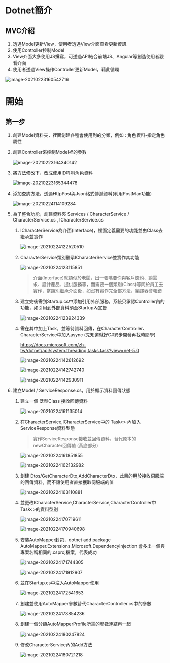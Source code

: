 # Dotnet簡介

## MVC介紹

1. 透過Model更新View，使用者透過View介面查看更新資訊
2. 使用Controller控制Model
3. View介面大多使用JS撰寫，可透過API結合前端JS、Angular等創造使用者觀看介面
4. 使用者透過View操作Controller更新Model，藉此循環

![image-20210223160542716](Images\image-20210223160542716.png)

# 開始

## 第一步

1. 創建Model資料夾，裡面創建各種會使用到的分類，例如 : 角色資料-指定角色屬性

2. 創建Controller來控制Model裡的參數

   ![image-20210223164340142](Images\image-20210223164340142.png)

3. 將方法修改下，改成使用ID呼叫角色資料

   ![image-20210223165344478](Images\image-20210223165344478.png)

4. 添加查詢方法，透過HttpPost與Json格式傳遞資料(利用PostMan功能)

   ![image-20210224114109284](Images\image-20210224114109284.png)

5. 為了整合功能，創建資料夾 Services / CharacterService / CharacterService.cs , ICharacterService.cs

   1. ICharacterService為介面(Interface)，裡面定義需要的功能並由Class去繼承並實作

      ![image-20210224122520510](Images\image-20210224122520510.png)

   2. CharavterService類別繼承ICharacterService並實作其功能

      ![image-20210224123115851](Images\image-20210224123115851.png)

      > 介面(Interface)就類似於老闆，出一張嘴要你與客戶簽約、談需求、設計產品、提供服務等，而需要一個類別(Class)等同於員工去實作，當類別繼承介面後，如沒有實作完全部方法，編譯器會報錯

   3. 建立完後需到Startup.cs中添加引用外部服務，系統只承認Controller內的功能，如引用到外部資料須至Startup內宣告

      ![image-20210224123924339](Images\image-20210224123924339.png)

   4. 需在其中加上Task，並等待資料回傳，在CharacterController、CharacterService中加入async (先知道就好C#異步開發再找時間學)

      https://docs.microsoft.com/zh-tw/dotnet/api/system.threading.tasks.task?view=net-5.0

      ![image-20210224142612692](Images\image-20210224142612692.png)

      ![image-20210224142742740](Images\image-20210224142742740.png)

      ![image-20210224142930911](Images\image-20210224142930911.png)

6. 建立Model / ServiceResponse.cs，用於顯示資料回傳狀態

   1. 建立一個 泛型Class 接收回傳資料

      ![image-20210224161135014](Images\image-20210224161135014.png)

   2. 在CharacterService,ICharacterService中的 Task<> 內加入ServiceResponse資料型態

      > 實作ServiceResponse接收並回傳資料，替代原本的newCharacter回傳值 (黃底部分)

      ![image-20210224161851855](Images\image-20210224161851855.png)

      ![image-20210224162132982](Images\image-20210224162132982.png)

   3. 創建 Dtos/GetCharacterDto,AddCharacterDto，此目的用於接收伺服端的回傳資料，而不讓使用者直接獲取伺服端的值

      ![image-20210224163110881](Images\image-20210224163110881.png)

   4. 並更改ICharacterService,CharacterService,CharacterController中Task<>的資料型別

      ![image-20210224170719611](Images\image-20210224170719611.png)

      ![image-20210224170940698](Images\image-20210224170940698.png)

   5. 安裝AutoMapper封包，dotnet add package AutoMapper.Extensions.Microsoft.DependencyInjection
      會多出一個與專案名稱相同的.csproj檔案，代表成功

      ![image-20210224171744305](Images\image-20210224171744305.png)

      ![image-20210224171912907](Images\image-20210224171912907.png)

   6. 並在Startup.cs中注入AutoMapper使用

      ![image-20210224172541653](Images\image-20210224172541653.png)

   7. 創建並使用AutoMapper參數替代CharacterController.cs中的參數

      ![image-20210224173854236](Images\image-20210224173854236.png)

   8. 創建一個分類AutoMapperProfile所需的參數連結再一起

      ![image-20210224180247824](Images\image-20210224180247824.png)

   9. 修改CharacterService內的Add方法

      ![image-20210224180721218](Images\image-20210224180721218.png)

